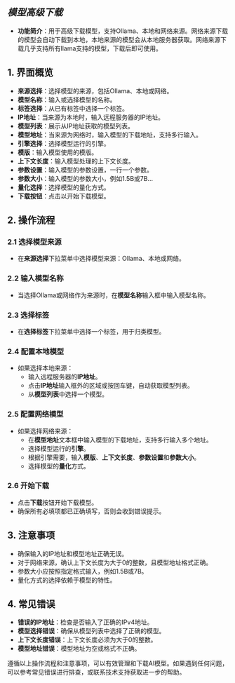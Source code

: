 ## ***模型高级下载***
- **功能简介**：用于高级下载模型，支持Ollama、本地和网络来源。网络来源下载的模型会自动下载到本地，本地来源的模型会从本地服务器获取。网络来源下载几乎支持所有llama支持的模型，下载后即可使用。

## 1. 界面概览
   - **来源选择**：选择模型的来源，包括Ollama、本地或网络。
   - **模型名称**：输入或选择模型的名称。
   - **标签选择**：从已有标签中选择一个标签。
   - **IP地址**：当来源为本地时，输入远程服务器的IP地址。
   - **模型列表**：展示从IP地址获取的模型列表。
   - **模型地址**：当来源为网络时，输入模型的下载地址，支持多行输入。
   - **引擎选择**：选择模型运行的引擎。
   - **模版**：输入模型使用的模版。
   - **上下文长度**：输入模型处理的上下文长度。
   - **参数设置**：输入模型的参数设置，一行一个参数。
   - **参数大小**：输入模型的参数大小，例如1.5B或7B...
   - **量化选择**：选择模型的量化方式。
   - **下载按钮**：点击以开始下载模型。

## 2. 操作流程

### 2.1 选择模型来源
   - 在**来源选择**下拉菜单中选择模型来源：Ollama、本地或网络。

### 2.2 输入模型名称
   - 当选择Ollama或网络作为来源时，在**模型名称**输入框中输入模型名称。

### 2.3 选择标签
   - 在**选择标签**下拉菜单中选择一个标签，用于归类模型。

### 2.4 配置本地模型
   - 如果选择本地来源：
     - 输入远程服务器的**IP地址**。
     - 点击**IP地址**输入框外的区域或按回车键，自动获取模型列表。
     - 从**模型列表**中选择一个模型。

### 2.5 配置网络模型
   - 如果选择网络来源：
     - 在**模型地址**文本框中输入模型的下载地址，支持多行输入多个地址。
     - 选择模型运行的**引擎**。
     - 根据引擎需要，输入**模版**、**上下文长度**、**参数设置**和**参数大小**。
     - 选择模型的**量化**方式。

### 2.6 开始下载
   - 点击**下载**按钮开始下载模型。
   - 确保所有必填项都已正确填写，否则会收到错误提示。

## 3. 注意事项
   - 确保输入的IP地址和模型地址正确无误。
   - 对于网络来源，确认上下文长度为大于0的整数，且模型地址格式正确。
   - 参数大小应按照指定格式输入，例如1.5B或7B。
   - 量化方式的选择依赖于模型的特性。

## 4. 常见错误
   - **错误的IP地址**：检查是否输入了正确的IPv4地址。
   - **模型选择错误**：确保从模型列表中选择了正确的模型。
   - **上下文长度错误**：上下文长度必须为大于0的整数。
   - **模型地址错误**：模型地址为空或格式不正确。

遵循以上操作流程和注意事项，可以有效管理和下载AI模型。如果遇到任何问题，可以参考常见错误进行排查，或联系技术支持获取进一步的帮助。